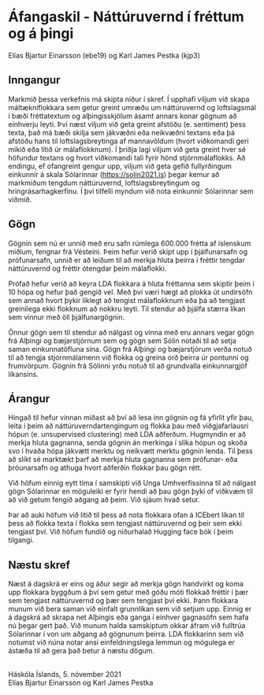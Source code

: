 # Áfangaskil - Náttúruvernd í fréttum og á þingi
Elías Bjartur Einarsson (ebe19) og Karl James Pestka (kjp3)

## Inngangur

Markmið þessa verkefnis má skipta niður í skref. Í upphafi viljum við skapa máltækniflokkara sem getur greint umræðu um náttúruvernd og loftslagsmál í bæði fréttatextum og alþingisskjölum ásamt annars konar gögnum að einhverju leyti. Því næst viljum við geta greint afstöðu (e. sentiment) þess texta, það má bæði skilja sem jákvæðni eða neikvæðni textans eða þá afstöðu hans til loftslagsbreytinga af mannavöldum (hvort viðkomandi geri mikið eða lítið úr málaflokknum). Í þriðja lagi viljum við geta greint hver sé höfundur textans og hvort viðkomandi tali fyrir hönd stjórnmálaflokks. Að endingu, ef ofangreint gengur upp, viljum við geta gefið fullyrðingum einkunnir á skala Sólarinnar (https://solin2021.is) þegar kemur að markmiðum tengdum náttúruvernd, loftslagsbreytingum og hringrásarhagkerfinu. Í því tilfelli myndum við nota einkunnir Sólarinnar sem viðmið.

## Gögn

Gögnin sem nú er unnið með eru safn rúmlega 600.000 frétta af íslenskum miðlum, fengnar frá Vésteini. Þeim hefur verið skipt upp í þjálfunarsafn og prófunarsafn, unnið er að leiðum til að merkja hluta þeirra í fréttir tengdar náttúruvernd og fréttir ótengdar þeim málaflokki. 

Prófað hefur verið að keyra LDA flokkara á hluta fréttanna sem skiptir þeim í 10 hópa og hefur það gengið vel. Með því væri hægt að plokka út undirsöfn sem annað hvort þykir líklegt að tengist málaflokknum eða þá að tengjast greinilega ekki flokknum að nokkru leyti. Til stendur að þjálfa stærra líkan sem vinnur með öll þjálfunargögnin. 

Önnur gögn sem til stendur að nálgast og vinna með eru annars vegar gögn frá Alþingi og bæjarstjórnum sem og gögn sem Sólin notaði til að setja saman einkunnatöfluna sína. Gögn frá Alþingi og bæjarstjórum verða notuð til að tengja stjórnmálamenn við flokka og greina orð þeirra úr pontunni og frumvörpum. Gögnin frá Sólinni yrðu notuð til að grundvalla einkunnargjöf líkansins. 

## Árangur

Hingað til hefur vinnan miðast að því að lesa inn gögnin og fá yfirlit yfir þau, leita í þeim að náttúruverndartengingum og flokka þau með viðgjafarlausri hópun (e. unsupervised clustering) með LDA aðferðum. Hugmyndin er að merkja hluta gagnanna, senda gögnin án merkinga í slíka hópun og skoða svo í hvaða hópa jákvætt merktu og neikvætt merktu gögnin lenda. Til þess að slíkt sé marktækt þarf að merkja hluta gagnanna sem prófunar- eða þróunarsafn og athuga hvort aðferðin flokkar þau gögn rétt.


Við höfum einnig eytt tíma í samskipti við Unga Umhverfissinna til að nálgast gögn Sólarinnar en möguleiki er fyrir hendi að þau gögn þyki of viðkvæm til að við getum fengið aðgang að þeim. Við sjáum hvað setur.

Þar að auki höfum við litið til þess að nota flokkara ofan á ICEbert líkan til þess að flokka texta í flokka sem tengjast náttúruvernd og þeir sem ekki tengjast því. Við höfum fundið og niðurhalað Hugging face bók í þeim tilgangi.

## Næstu skref

Næst á dagskrá er eins og áður segir að merkja gögn handvirkt og koma upp flokkara byggðum á því sem getur með góðu móti flokkað fréttir í þær sem tengjast náttúruvernd og þær sem tengjast því ekki. Þann flokkara munum við bera saman við einfalt grunnlíkan sem við setjum upp. Einnig er á dagskrá að skrapa net Alþingis eða ganga í einhver gagnasöfn sem hafa nú þegar gert það. Við munum halda samskiptum okkar áfram við fulltrúa Sólarinnar í von um aðgang að gögnunum þeirra. LDA flokkarinn sem við notumst við núna notar ansi einfeldningslega lemmun og mögulega er ástæða til að gera það betur á næstu dögum.

\
Háskóla Íslands, 5. nóvember 2021 \
Elías Bjartur Einarsson og Karl James Pestka

